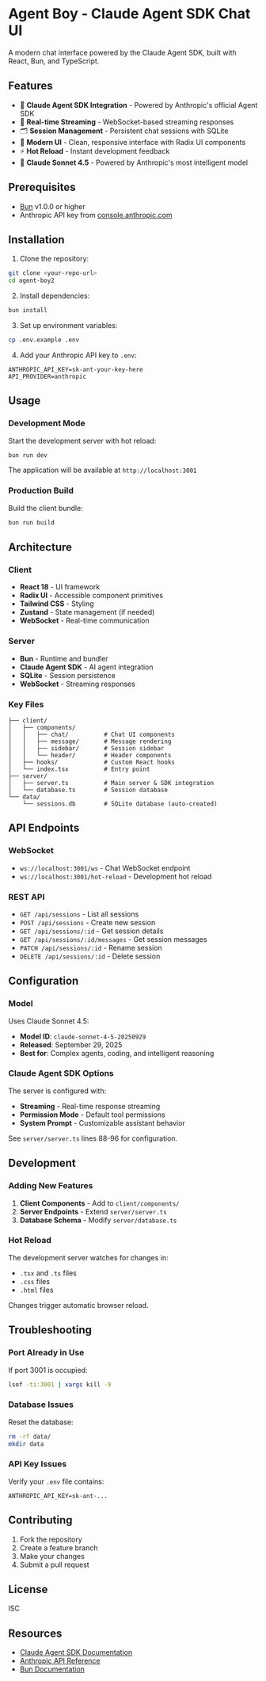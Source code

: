 # Agent Boy - Claude Agent SDK Chat UI

A modern chat interface powered by the Claude Agent SDK, built with React, Bun, and TypeScript.

## Features

- 🤖 **Claude Agent SDK Integration** - Powered by Anthropic's official Agent SDK
- 💬 **Real-time Streaming** - WebSocket-based streaming responses
- 🗂️ **Session Management** - Persistent chat sessions with SQLite
- 🎨 **Modern UI** - Clean, responsive interface with Radix UI components
- ⚡ **Hot Reload** - Instant development feedback
- 🤖 **Claude Sonnet 4.5** - Powered by Anthropic's most intelligent model

## Prerequisites

- [Bun](https://bun.sh/) v1.0.0 or higher
- Anthropic API key from [console.anthropic.com](https://console.anthropic.com/)

## Installation

1. Clone the repository:
```bash
git clone <your-repo-url>
cd agent-boy2
```

2. Install dependencies:
```bash
bun install
```

3. Set up environment variables:
```bash
cp .env.example .env
```

4. Add your Anthropic API key to `.env`:
```env
ANTHROPIC_API_KEY=sk-ant-your-key-here
API_PROVIDER=anthropic
```

## Usage

### Development Mode

Start the development server with hot reload:

```bash
bun run dev
```

The application will be available at `http://localhost:3001`

### Production Build

Build the client bundle:

```bash
bun run build
```

## Architecture

### Client
- **React 18** - UI framework
- **Radix UI** - Accessible component primitives
- **Tailwind CSS** - Styling
- **Zustand** - State management (if needed)
- **WebSocket** - Real-time communication

### Server
- **Bun** - Runtime and bundler
- **Claude Agent SDK** - AI agent integration
- **SQLite** - Session persistence
- **WebSocket** - Streaming responses

### Key Files

```
├── client/
│   ├── components/
│   │   ├── chat/          # Chat UI components
│   │   ├── message/       # Message rendering
│   │   ├── sidebar/       # Session sidebar
│   │   └── header/        # Header components
│   ├── hooks/             # Custom React hooks
│   └── index.tsx          # Entry point
├── server/
│   ├── server.ts          # Main server & SDK integration
│   └── database.ts        # Session database
└── data/
    └── sessions.db        # SQLite database (auto-created)
```

## API Endpoints

### WebSocket
- `ws://localhost:3001/ws` - Chat WebSocket endpoint
- `ws://localhost:3001/hot-reload` - Development hot reload

### REST API
- `GET /api/sessions` - List all sessions
- `POST /api/sessions` - Create new session
- `GET /api/sessions/:id` - Get session details
- `GET /api/sessions/:id/messages` - Get session messages
- `PATCH /api/sessions/:id` - Rename session
- `DELETE /api/sessions/:id` - Delete session

## Configuration

### Model

Uses Claude Sonnet 4.5:
- **Model ID**: `claude-sonnet-4-5-20250929`
- **Released**: September 29, 2025
- **Best for**: Complex agents, coding, and intelligent reasoning

### Claude Agent SDK Options

The server is configured with:
- **Streaming** - Real-time response streaming
- **Permission Mode** - Default tool permissions
- **System Prompt** - Customizable assistant behavior

See `server/server.ts` lines 88-96 for configuration.

## Development

### Adding New Features

1. **Client Components** - Add to `client/components/`
2. **Server Endpoints** - Extend `server/server.ts`
3. **Database Schema** - Modify `server/database.ts`

### Hot Reload

The development server watches for changes in:
- `.tsx` and `.ts` files
- `.css` files
- `.html` files

Changes trigger automatic browser reload.

## Troubleshooting

### Port Already in Use

If port 3001 is occupied:

```bash
lsof -ti:3001 | xargs kill -9
```

### Database Issues

Reset the database:

```bash
rm -rf data/
mkdir data
```

### API Key Issues

Verify your `.env` file contains:
```env
ANTHROPIC_API_KEY=sk-ant-...
```

## Contributing

1. Fork the repository
2. Create a feature branch
3. Make your changes
4. Submit a pull request

## License

ISC

## Resources

- [Claude Agent SDK Documentation](https://docs.claude.com/en/api/agent-sdk/overview)
- [Anthropic API Reference](https://docs.anthropic.com/)
- [Bun Documentation](https://bun.sh/docs)
